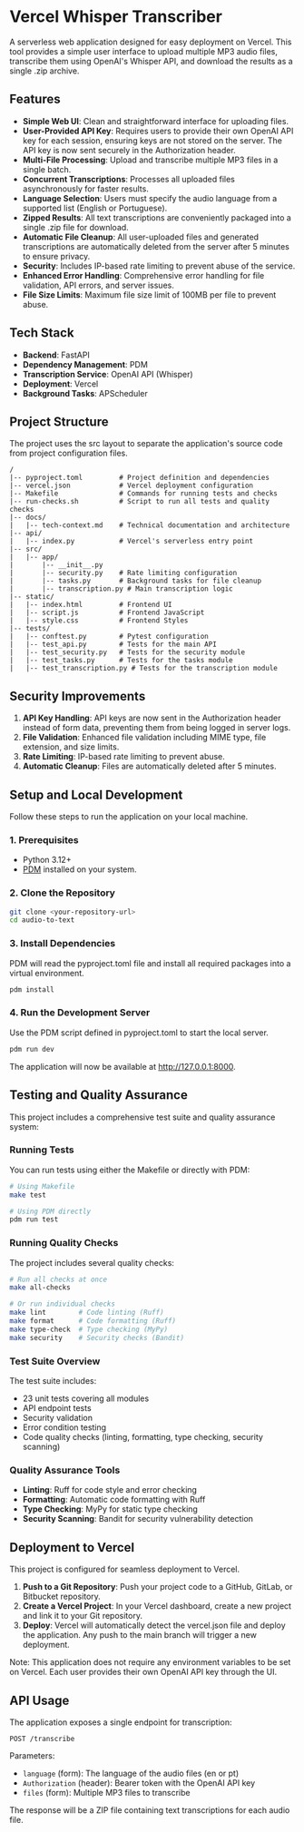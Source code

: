 # **Vercel Whisper Transcriber**

A serverless web application designed for easy deployment on Vercel. This tool provides a simple user interface to upload multiple MP3 audio files, transcribe them using OpenAI's Whisper API, and download the results as a single .zip archive.

## **Features**

* **Simple Web UI**: Clean and straightforward interface for uploading files.
* **User-Provided API Key**: Requires users to provide their own OpenAI API key for each session, ensuring keys are not stored on the server. The API key is now sent securely in the Authorization header.
* **Multi-File Processing**: Upload and transcribe multiple MP3 files in a single batch.
* **Concurrent Transcriptions**: Processes all uploaded files asynchronously for faster results.
* **Language Selection**: Users must specify the audio language from a supported list (English or Portuguese).
* **Zipped Results**: All text transcriptions are conveniently packaged into a single .zip file for download.
* **Automatic File Cleanup**: All user-uploaded files and generated transcriptions are automatically deleted from the server after 5 minutes to ensure privacy.
* **Security**: Includes IP-based rate limiting to prevent abuse of the service.
* **Enhanced Error Handling**: Comprehensive error handling for file validation, API errors, and server issues.
* **File Size Limits**: Maximum file size limit of 100MB per file to prevent abuse.

## **Tech Stack**

* **Backend**: FastAPI
* **Dependency Management**: PDM
* **Transcription Service**: OpenAI API (Whisper)
* **Deployment**: Vercel
* **Background Tasks**: APScheduler

## **Project Structure**

The project uses the src layout to separate the application's source code from project configuration files.

```
/
|-- pyproject.toml         # Project definition and dependencies
|-- vercel.json            # Vercel deployment configuration
|-- Makefile               # Commands for running tests and checks
|-- run-checks.sh          # Script to run all tests and quality checks
|-- docs/
|   |-- tech-context.md    # Technical documentation and architecture
|-- api/
|   |-- index.py           # Vercel's serverless entry point
|-- src/
|   |-- app/
|       |-- __init__.py
|       |-- security.py    # Rate limiting configuration
|       |-- tasks.py       # Background tasks for file cleanup
|       |-- transcription.py # Main transcription logic
|-- static/
|   |-- index.html         # Frontend UI
|   |-- script.js          # Frontend JavaScript
|   |-- style.css          # Frontend Styles
|-- tests/
|   |-- conftest.py        # Pytest configuration
|   |-- test_api.py        # Tests for the main API
|   |-- test_security.py   # Tests for the security module
|   |-- test_tasks.py      # Tests for the tasks module
|   |-- test_transcription.py # Tests for the transcription module
```

## **Security Improvements**

1. **API Key Handling**: API keys are now sent in the Authorization header instead of form data, preventing them from being logged in server logs.
2. **File Validation**: Enhanced file validation including MIME type, file extension, and size limits.
3. **Rate Limiting**: IP-based rate limiting to prevent abuse.
4. **Automatic Cleanup**: Files are automatically deleted after 5 minutes.

## **Setup and Local Development**

Follow these steps to run the application on your local machine.

### **1. Prerequisites**

* Python 3.12+
* [PDM](https://pdm-project.org/latest/) installed on your system.

### **2. Clone the Repository**

```bash
git clone <your-repository-url>
cd audio-to-text
```

### **3. Install Dependencies**

PDM will read the pyproject.toml file and install all required packages into a virtual environment.

```bash
pdm install
```

### **4. Run the Development Server**

Use the PDM script defined in pyproject.toml to start the local server.

```bash
pdm run dev
```

The application will now be available at http://127.0.0.1:8000.

## **Testing and Quality Assurance**

This project includes a comprehensive test suite and quality assurance system:

### **Running Tests**

You can run tests using either the Makefile or directly with PDM:

```bash
# Using Makefile
make test

# Using PDM directly
pdm run test
```

### **Running Quality Checks**

The project includes several quality checks:

```bash
# Run all checks at once
make all-checks

# Or run individual checks
make lint        # Code linting (Ruff)
make format      # Code formatting (Ruff)
make type-check  # Type checking (MyPy)
make security    # Security checks (Bandit)
```

### **Test Suite Overview**

The test suite includes:
* 23 unit tests covering all modules
* API endpoint tests
* Security validation
* Error condition testing
* Code quality checks (linting, formatting, type checking, security scanning)

### **Quality Assurance Tools**
* **Linting**: Ruff for code style and error checking
* **Formatting**: Automatic code formatting with Ruff
* **Type Checking**: MyPy for static type checking
* **Security Scanning**: Bandit for security vulnerability detection

## **Deployment to Vercel**

This project is configured for seamless deployment to Vercel.

1. **Push to a Git Repository**: Push your project code to a GitHub, GitLab, or Bitbucket repository.
2. **Create a Vercel Project**: In your Vercel dashboard, create a new project and link it to your Git repository.
3. **Deploy**: Vercel will automatically detect the vercel.json file and deploy the application. Any push to the main branch will trigger a new deployment.

Note: This application does not require any environment variables to be set on Vercel. Each user provides their own OpenAI API key through the UI.

## **API Usage**

The application exposes a single endpoint for transcription:

```
POST /transcribe
```

Parameters:
* `language` (form): The language of the audio files (en or pt)
* `Authorization` (header): Bearer token with the OpenAI API key
* `files` (form): Multiple MP3 files to transcribe

The response will be a ZIP file containing text transcriptions for each audio file.